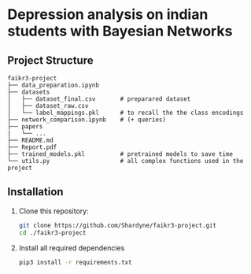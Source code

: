 # Depression analysis on indian students with Bayesian Networks

## Project Structure

```
faikr3-project
├── data_preparation.ipynb      
├── datasets
│   ├── dataset_final.csv       # preparared dataset
│   ├── dataset_raw.csv
│   └── label_mappings.pkl      # to recall the the class encodings
├── network_comparison.ipynb    # (+ queries)
├── papers
|   └── ...                     
├── README.md
├── Report.pdf                  
├── trained_models.pkl          # pretrained models to save time
└── utils.py                    # all complex functions used in the project
```

## Installation
1. Clone this repository:

    ```bash
    git clone https://github.com/Shardyne/faikr3-project.git
    cd ./faikr3-project
    ```

2. Install all required dependencies

    ```bash
    pip3 install -r requirements.txt
    ```